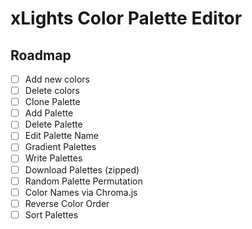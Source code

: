 # xLights Color Palette Editor
## Roadmap
- [ ] Add new colors
- [ ] Delete colors
- [ ] Clone Palette
- [ ] Add Palette
- [ ] Delete Palette
- [ ] Edit Palette Name
- [ ] Gradient Palettes
- [ ] Write Palettes
- [ ] Download Palettes (zipped)
- [ ] Random Palette Permutation
- [ ] Color Names via Chroma.js
- [ ] Reverse Color Order
- [ ] Sort Palettes
